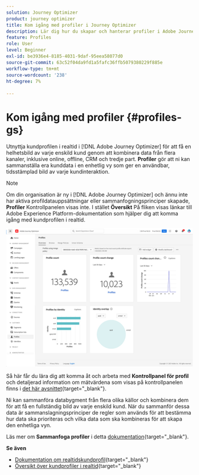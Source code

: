 ```yaml
---
solution: Journey Optimizer
product: journey optimizer
title: Kom igång med profiler i Journey Optimizer
description: Lär dig hur du skapar och hanterar profiler i Adobe Journey Optimizer
feature: Profiles
role: User
level: Beginner
exl-id: be3936e4-8185-4031-9daf-95eea58077d0
source-git-commit: 63c52f04da9fd1a5fafc36ffb5079380229f885e
workflow-type: tm+mt
source-wordcount: '238'
ht-degree: 7%

---
```


# Kom igång med profiler {#profiles-gs}

Utnyttja kundprofilen i realtid i [!DNL Adobe Journey Optimizer] för att få en helhetsbild av varje enskild kund genom att kombinera data från flera kanaler, inklusive online, offline, CRM och tredje part. **Profiler** gör att ni kan sammanställa era kunddata i en enhetlig vy som ger en användbar, tidsstämplad bild av varje kundinteraktion.

>[!NOTE]
>
>Om din organisation är ny i [!DNL Adobe Journey Optimizer] och ännu inte har aktiva profildatauppsättningar eller sammanfogningsprinciper skapade, **Profiler** Kontrollpanelen visas inte. I stället **Översikt** På fliken visas länkar till Adobe Experience Platform-dokumentation som hjälper dig att komma igång med kundprofilen i realtid.

![](assets/profiles-home.png)

Så här får du lära dig att komma åt och arbeta med **Kontrollpanel för profil** och detaljerad information om mätvärdena som visas på kontrollpanelen finns i [det här avsnittet](https://experienceleague.adobe.com/docs/experience-platform/profile/ui/user-guide.html){target="_blank"}.

Ni kan sammanföra databygment från flera olika källor och kombinera dem för att få en fullständig bild av varje enskild kund. När du sammanför dessa data är sammanslagningsprinciper de regler som används för att bestämma hur data ska prioriteras och vilka data som ska kombineras för att skapa den enhetliga vyn.

Läs mer om **Sammanfoga profiler** i detta [dokumentation](https://experienceleague.adobe.com/docs/experience-platform/profile/merge-policies/ui-guide.html){target="_blank"}.

**Se även**

* [Dokumentation om realtidskundprofil](https://experienceleague.adobe.com/docs/experience-platform/query/home.html?lang=sv){target="_blank"}
* [Översikt över kundprofiler i realtid](https://experienceleague.adobe.com/docs/experience-platform/profile/home.html?lang=sv){target="_blank"}
